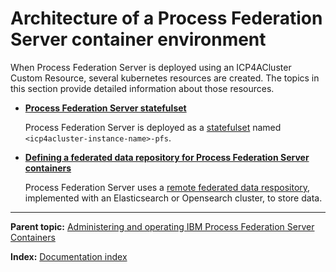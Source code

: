 # Architecture of a Process Federation Server container environment

When Process Federation Server is deployed using an ICP4ACluster Custom Resource, several kubernetes resources are created. The topics in this section provide detailed information about those resources.

* **[Process Federation Server statefulset](./PFS-Statefulset.md)**

    Process Federation Server is deployed as a [statefulset](https://kubernetes.io/docs/concepts/workloads/controllers/statefulset/) named `<icp4acluster-instance-name>-pfs`.

* **[Defining a federated data repository for Process Federation Server containers](./Defining-a-federated-data-repository.md)**

    Process Federation Server uses a [remote federated data respository](https://www.ibm.com/docs/en/baw/23.x?topic=service-declaring-federated-data-repository-in-serverxml), implemented with an Elasticsearch or Opensearch cluster, to store data. 


---
**Parent topic:** [Administering and operating IBM Process Federation Server Containers](../README.md)

**Index:** [Documentation index](../README.md#documentation-index)
